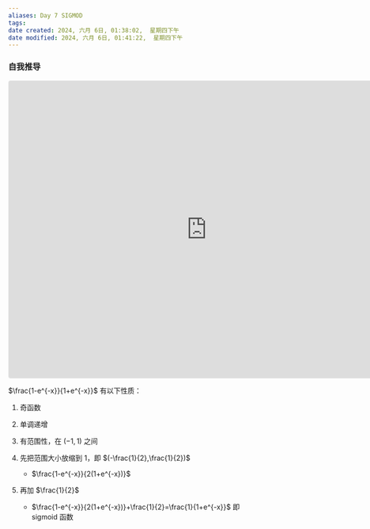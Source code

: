 ```yaml
---
aliases: Day 7 SIGMOD
tags:
date created: 2024, 六月 6日, 01:38:02,  星期四下午
date modified: 2024, 六月 6日, 01:41:22,  星期四下午
---
```

### 自我推导
<iframe src="https://www.geogebra.org/graphing/jqw8m4py?embed" width="800" height="600" allowfullscreen style="border: 1px solid #e4e4e4;border-radius: 4px;" frameborder="0"></iframe>

 $\frac{1-e^{-x}}{1+e^{-x}}$ 有以下性质：
1. 奇函数
2. 单调递增
3. 有范围性，在 $(-1,1)$ 之间

1. 先把范围大小放缩到 1，即 $(-\frac{1}{2},\frac{1}{2})$
	- $\frac{1-e^{-x}}{2(1+e^{-x})}$
2. 再加 $\frac{1}{2}$
	- $\frac{1-e^{-x}}{2(1+e^{-x})}+\frac{1}{2}=\frac{1}{1+e^{-x}}$
即 sigmoid 函数
